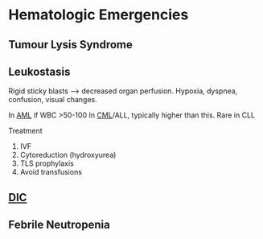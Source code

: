# Hematologic Emergencies
## Tumour Lysis Syndrome

## Leukostasis
Rigid sticky blasts --> decreased organ perfusion. Hypoxia, dyspnea, confusion, visual changes.

In [AML](Myeloid%20Leukemias.md) if WBC \>50-100
In [CML](Myeloid%20Leukemias.md)/ALL, typically higher than this.
Rare in CLL

Treatment

1. IVF
2. Cytoreduction (hydroxyurea)
3. TLS prophylaxis
4. Avoid transfusions

## [DIC](../Critical%20Care/Transfusions%20and%20Bleeding/Disseminated%20Intravascular%20Coagulation%20(DIC).md)

## Febrile Neutropenia
